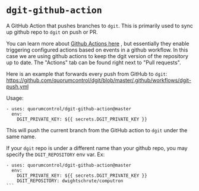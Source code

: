 # `dgit-github-action`

A GitHub Action that pushes branches to `dgit`.  This is primarily used to sync up github repo to `dgit` on push or PR.

You can learn more about [Github Actions here](https://help.github.com/en/actions) , but essentially they enable triggering configured actions based on events in a github workflow.  In this case we are using github actions to keep the dgit version of the repository up to date.  The "Actions" tab can be found right next to "Pull requests".

Here is an example that forwards every push from GitHub to `dgit`:
https://github.com/quorumcontrol/dgit/blob/master/.github/workflows/dgit-push.yml

Usage:
```
- uses: quorumcontrol/dgit-github-action@master
  env:
    DGIT_PRIVATE_KEY: ${{ secrets.DGIT_PRIVATE_KEY }}
```

This will push the current branch from the GitHub action to `dgit` under the same name.

If your `dgit` repo is under a different name than your github repo, you may specify the `DGIT_REPOSITORY` env var. Ex:
````
- uses: quorumcontrol/dgit-github-action@master
  env:
    DGIT_PRIVATE_KEY: ${{ secrets.DGIT_PRIVATE_KEY }}
    DGIT_REPOSITORY: dwightschrute/computron
```